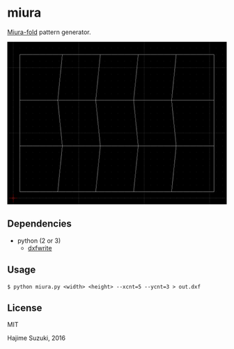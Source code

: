 # miura

[Miura-fold](https://en.wikipedia.org/wiki/Miura_fold) pattern generator.

![img](https://github.com/ocxtal/miura/blob/master/scr.png)

## Dependencies

* python (2 or 3)
  * [dxfwrite](https://pypi.python.org/pypi/dxfwrite)

## Usage

```
$ python miura.py <width> <height> --xcnt=5 --ycnt=3 > out.dxf
```

## License

MIT

Hajime Suzuki, 2016
